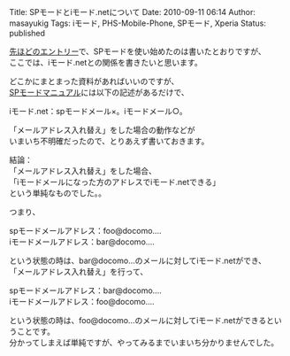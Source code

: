 Title: SPモードとiモード.netについて
Date: 2010-09-11 06:14
Author: masayukig
Tags: iモード, PHS-Mobile-Phone, SPモード, Xperia
Status: published

[先ほどのエントリー](http://www.0r2.info/blog/2010/09/11/sp%e3%83%a2%e3%83%bc%e3%83%89%e3%82%92%e4%bd%bf%e3%81%84%e5%a7%8b%e3%82%81%e3%81%9f%e6%84%9f%e6%83%b3/)で、SPモードを使い始めたのは書いたとおりですが、  
ここでは、iモード.netとの関係を書きたいと思います。

どこかにまとまった資料があればいいのですが、  
[SPモードマニュアル](http://www.nttdocomo.co.jp/service/provider/spmode/guide/index.html)には以下の記述があるだけで、

iモード.net：spモードメール×。iモードメール○。

「メールアドレス入れ替え」をした場合の動作などが  
いまいち不明確だったので、とりあえず書いておきます。

結論：  
「メールアドレス入れ替え」をした場合、  
「iモードメールになった方のアドレスでiモード.netできる」  
という単純なものでした。。

つまり、

spモードメールアドレス：foo@docomo....  
iモードメールアドレス：bar@docomo....

という状態の時は、bar@docomo...のメールに対してiモード.netができ、  
「メールアドレス入れ替え」を行って、

spモードメールアドレス：bar@docomo....  
iモードメールアドレス：foo@docomo....

という状態の時は、foo@docomo...のメールに対してiモード.netができるということです。  
分かってしまえば単純ですが、やってみるまでいまいち分かりませんでした。
